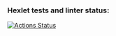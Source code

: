 ### Hexlet tests and linter status:
[![Actions Status](https://github.com/GutenevaVictoria/qa-engineer-project-85/actions/workflows/hexlet-check.yml/badge.svg)](https://github.com/GutenevaVictoria/qa-engineer-project-85/actions)